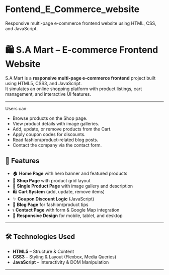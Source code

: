 # Fontend_E_Commerce_website
Responsive multi-page e-commerce frontend website using HTML, CSS, and JavaScript.

# 🛍 S.A Mart – E-commerce Frontend Website

S.A Mart is a **responsive multi-page e-commerce frontend** project built using HTML5, CSS3, and JavaScript.  
It simulates an online shopping platform with product listings, cart management, and interactive UI features.

---
Users can:
- Browse products on the Shop page.
- View product details with image galleries.
- Add, update, or remove products from the Cart.
- Apply coupon codes for discounts.
- Read fashion/product-related blog posts.
- Contact the company via the contact form.


## 📌 Features
- 🏠 **Home Page** with hero banner and featured products  
- 🛒 **Shop Page** with product grid layout  
- 📄 **Single Product Page** with image gallery and description  
- 🛍 **Cart System** (add, update, remove items)  
- ✨ **Coupon Discount Logic** (JavaScript)  
- 📰 **Blog Page** for fashion/product tips  
- 📞 **Contact Page** with form & Google Map integration  
- 📱 **Responsive Design** for mobile, tablet, and desktop  

---

## 🛠 Technologies Used
- **HTML5** – Structure & Content
- **CSS3** – Styling & Layout (Flexbox, Media Queries)
- **JavaScript** – Interactivity & DOM Manipulation

---

